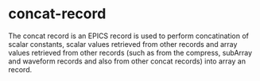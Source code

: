 # concat-record
The concat record is an EPICS record is used to perform concatination of scalar constants, scalar values retrieved from other records and array values retrieved from other records (such as from the compress, subArray and waveform records and also from other concat records) into array an record.
